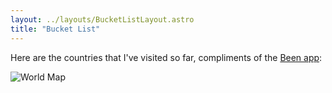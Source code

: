 ```yaml
---
layout: ../layouts/BucketListLayout.astro
title: "Bucket List"
---
```


Here are the countries that I've visited so far, compliments of the [Been app](https://been.app/):

![World Map](/assets/imgs/been-map.jpg)
